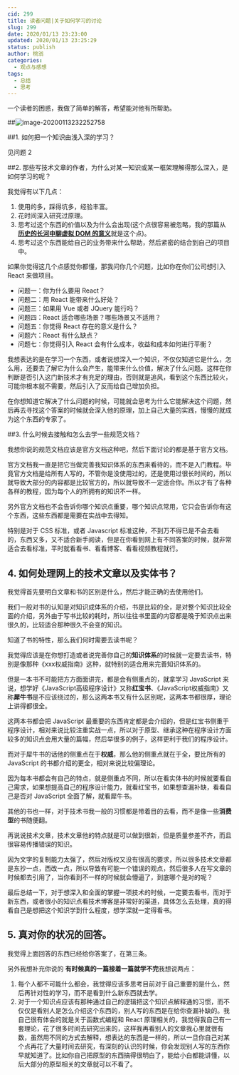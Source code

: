 ```yaml
---
cid: 299
title: 读者问题|关于如何学习的讨论
slug: 299
date: 2020/01/13 23:23:00
updated: 2020/01/13 23:25:29
status: publish
author: 桃翁
categories: 
  - 观点与感想
tags: 
  - 总结
  - 思考
---
```



一个读者的困惑，我做了简单的解答，希望能对他有所帮助。

##![image-20200113232252758](http://imgs.taoweng.site/2020-01-13-152255.png)

##1. 如何把一个知识由浅入深的学习？

见问题 2

##2. 那些写技术文章的作者，为什么对某一知识或某一框架理解得那么深入，是如何学习的呢？

我觉得有以下几点：

1. 使用的多，踩得坑多，经验丰富。
2. 花时间深入研究过原理。
3. 思考过这个东西的价值以及为什么会出现(这个点很容易被忽略，我的那篇从[**历史的长河中聊虚拟 DOM 的意义**](http://www.taoweng.site/index.php/archives/293/)就是这个点)。
4. 思考过这个东西能给自己的业务带来什么帮助，然后紧密的结合到自己的项目中。

如果你觉得这几个点感觉你都懂，那我问你几个问题，比如你在你们公司想引入 React 来做项目。

- 问题一：你为什么要用 React？
- 问题二：用 React 能带来什么好处？
- 问题三：如果用 Vue 或者 JQuery 能行吗？
- 问题四：React 适合哪些场景？哪些场景又不适用？
- 问题五：你觉得 React 存在的意义是什么？
- 问题六：React 有什么缺点？
- 问题七：你觉得引入 React 会有什么成本，收益和成本如何进行平衡？

我想表达的是在学习一个东西，或者说想深入一个知识，不仅仅知道它是什么，怎么用，还要去了解它为什么会产生，能带来什么价值，解决了什么问题。这样在你判断是否引入这门新技术才有充足的理由，否则就是追风，看到这个东西比较火，可能你根本就不需要，然后引入了反而给自己增加负担。

在你想知道它解决了什么问题的时候，可能就会思考为什么它能解决这个问题，然后再去寻找这个答案的时候就会深入他的原理，加上自己大量的实践，慢慢的就成为这个东西的专家了。

##3. 什么时候去接触和怎么去学一些规范文档？

我想你说的规范文档应该是官方文档这种吧，然后下面讨论的都是基于官方文档。

官方文档我一直是把它当做完善我知识体系的东西来看待的，而不是入门教程。毕竟官方文档是给所有人写的，不管你是没使用过的，还是使用过很长时间的，所以就导致大部分的内容都是比较官方的，所以就导致不一定适合你。所以才有了各种各样的教程，因为每个人的所拥有的知识不一样。

另外官方文档也不会告诉你哪个知识点重要，哪个知识点常用，它只会告诉你有这个东西，这些东西都是需要在实战中去得知。

特别是对于 CSS 标准，或者 Javascript 标准这种，不到万不得已是不会去看的，东西又多，又不适合新手阅读，但是在你看到网上有不同答案的时候，就非常适合去看标准，平时就看看书、看看博客、看看视频教程就行。

## 4. 如何处理网上的技术文章以及实体书？

我觉得首先要明白文章和书的区别是什么，然后才能正确的去使用他们。

我们一般对书的认知是对知识成体系的介绍，书是比较的全，是对整个知识比较全面的介绍，另外由于写书比较的耗时，所以往往书里面的内容都是晚于知识点出来很久的，比较适合那种很久不会变的知识。

知道了书的特性，那么我们何时需要去读书呢？

我觉得应该是在你想打造或者说完善你自己的**知识体系**的时候就一定要去读书，特别是像那种《xxx权威指南》这种，就特别的适合用来完善知识体系的。

但是一本书不可能把方方面面讲完，都是会有侧重点的，就拿学习 JavaScript 来说，想学好《JavaScript高级程序设计》又称**红宝书**、《JavaScript权威指南》又称**犀牛书**是不应该绕过的，那么这两本书又有什么区别呢，这两本书都很厚，理论上讲得都很全。

这两本书都会把 JavaScript 最重要的东西肯定都是会介绍的，但是红宝书侧重于程序设计，相对来说比较注重实战一点，所以对于原型、继承这种在程序设计方面较多的知识点会用大量的篇幅，然后举很多的例子，这样更利于我们的程序设计。

而对于犀牛书的话他的侧重点在于**权威**，那么他的侧重点就在于全，要比所有的 JavaScript 的书都介绍的更全，相对来说比较偏理论。

因为每本书都会有自己的特点，就是侧重点不同，所以在看实体书的时候就要看自己需求，如果想提高自己的程序设计能力，就看红宝书，如果想查漏补缺，看看自己是否对 JavaScript 全面了解，就看犀牛书。

其他的书也一样，对于技术书我一般的习惯都是带着目的去看，而不是像一些**消费型**的书随便翻。

再说说技术文章，技术文章他的特点就是可以做到很新，但是质量参差不齐，而且很容易传播错误的知识。

因为文字的复制能力太强了，然后对版权又没有很高的要求，所以很多技术文章都是东抄一点，西改一点，所以导致有可能一个错误的观点，然后很多人在写文章的时候都去引用了，当你看到不一样的时候就会懵逼了，到底哪个是对的呢？

最后总结一下，对于想深入和全面的掌握一项技术的时候，一定要去看书，而对于新东西，或者很小的知识点看技术博客是非常好的渠道，具体怎么去处理，真的得看自己是想把这个知识学到什么程度，想学深就一定得看书。

## 5. 真对你的状况的回答。

我觉得上面回答的东西已经给你答案了，在第三条。

另外我想补充你说的 **有时候真的一篇接着一篇就学不完**我想说两点：

1. 每个人都不可能什么都会，我觉得应该多思考目前对于自己重要的是什么，然后再针对性的学习，而不是看到什么新东西就去学。
2. 对于一个知识点应该有那种通过自己的逻辑把这个知识点解释通的习惯，而不仅仅是看别人是怎么介绍这个东西的，别人写的东西是在给你查漏补缺的。我自己很有体会的就是关于函数式编程和 React 原理相关的，我觉得我自己有一套理论，花了很多时间去研究出来的，这样我再看别人的文章我心里就很有数，虽然用不同的方式去解释，想表达的东西是一样的，所以一旦你自己对某个点再花了大量时间去研究，有深刻的认识的时候，你会发现别人写的东西你早就知道了。比如你自己把原型的东西搞得很明白了，能给小白都能讲懂，以后大部分的原型相关的文章就可以不看了。